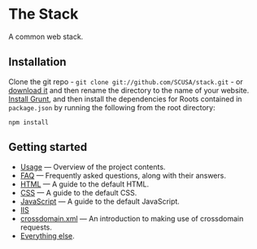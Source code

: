The Stack
=========

A common web stack.

## Installation

Clone the git repo - `git clone git://github.com/SCUSA/stack.git` - or 
[download it](https://github.com/SCUSA/stack/zipball/master) and then rename the 
directory to the name of your website. [Install Grunt](http://gruntjs.com/getting-started), 
and then install the dependencies for Roots contained in `package.json` by running 
the following from the root directory:

```
npm install
```

## Getting started

* [Usage](doc/usage.md) — Overview of the project contents.
* [FAQ](doc/faq.md) — Frequently asked questions, along with their answers.
* [HTML](doc/html.md) — A guide to the default HTML.
* [CSS](doc/css.md) — A guide to the default CSS.
* [JavaScript](doc/js.md) — A guide to the default JavaScript.
* [IIS](https://github.com/h5bp/server-configs-iis)
* [crossdomain.xml](doc/crossdomain.md) — An introduction to making use of
  crossdomain requests.
* [Everything else](doc/misc.md).